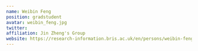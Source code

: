 ```yaml
---
name: Weibin Feng
position: gradstudent 
avatar: weibin_feng.jpg
twitter: 
affiliation: Jin Zheng's Group
website: https://research-information.bris.ac.uk/en/persons/weibin-feng
---
```

